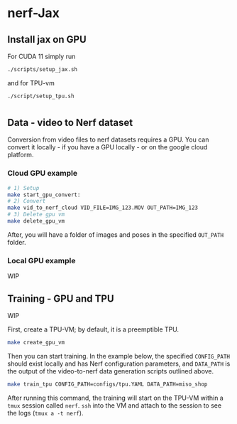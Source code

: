 # nerf-Jax                  

## Install jax on GPU

For CUDA 11 simply run

```bash
./scripts/setup_jax.sh
```

and for TPU-vm

```bash
./script/setup_tpu.sh
```

# 

## Data - video to Nerf dataset

Conversion from video files to nerf datasets requires a GPU. You can convert it locally - if you have a GPU locally - or on the google cloud platform.


### Cloud GPU example

```bash
# 1) Setup
make start_gpu_convert:
# 2) Convert 
make vid_to_nerf_cloud VID_FILE=IMG_123.MOV OUT_PATH=IMG_123
# 3) Delete gpu vm 
make delete_gpu_vm
```
After, you will have a folder of images and poses in the specified `OUT_PATH` folder.

### Local GPU example
WIP


## Training - GPU and TPU
WIP

First, create a TPU-VM; by default, it is a preemptible TPU.

```bash
make create_gpu_vm
```

Then you can start training. In the example below, the specified `CONFIG_PATH` should exist locally and has Nerf configuration parameters, and `DATA_PATH` is the output of the video-to-nerf data generation scripts outlined above.

```bash
make train_tpu CONFIG_PATH=configs/tpu.YAML DATA_PATH=miso_shop
```

After running this command, the training will start on the TPU-VM within a `tmux` session called `nerf`. `ssh` into the VM and attach to the session to see the logs (`tmux a -t nerf`).
